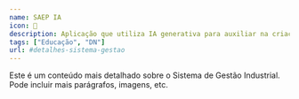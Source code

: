 ```yaml
---
name: SAEP IA
icon: 🚀
description: Aplicação que utiliza IA generativa para auxiliar na criação de itens do Sistema de Avaliação da Educação Profissional e Tecnológica.
tags: ["Educação", "DN"]
url: #detalhes-sistema-gestao
---
```

Este é um conteúdo mais detalhado sobre o Sistema de Gestão Industrial.
Pode incluir mais parágrafos, imagens, etc.